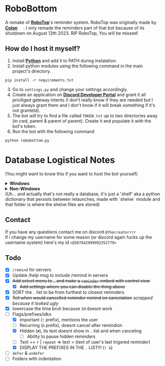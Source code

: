 # RoboBottom
A remake of **[RoboTop](https://robotop.xyz)**'s reminder system. RoboTop was originally made by **[Colon](https://gdcolon.com)** <img style="width: 15px; height: 15px;" src="https://cdn.discordapp.com/emojis/1132968267963715634.webp?size=64&name=fluff&quality=lossless"></img>. I only remade the reminders part of that bot because of its shutdown on August 12th 2023. RIP RoboTop, You will be missed!

## How do I host it myself?
1. Install **[Python](https://www.python.org/downloads/)** and add it to PATH during instalation.
2. Install python modules using the following command in the main project's directory.
```
pip install -r requirements.txt
```
3. Go to `settings.py` and change your settings accordingly.
4. Create an application on **[Discord Developer Portal](https://discord.com/developers/applications)** and grant it all priviliged gateway intents (I don't really know if they are needed but I just always grant them and I don't know if it will break something if it's not grantetd).
5. The bot will try to find a file called `TOKEN.txt` up to two directories away (in cwd, parent & parent of parent). Create it and populate it with the bot's token.
6. Run the bot with the following command
```
python robobottom.py
```

# Database Logistical Notes
(You might want to know this if you want to host the bot yourself)
<details>
<summary><b>Windows</b></summary>
A <code>db</code> folder is created in the current directory which holds all reminder data.
</details>
<details>
<summary><b>Non-Windows</b></summary>
it tries to go back two directories and create a <code>RoboBottomDB</code> folder there.
</details>
(Uh... and actually that's not really a database, it's just a 'shelf' aka a python dictionary that persists between relaunches, made with `shelve` module and that folder is where the shelve files are stored)

## Contact
If you have any questions contact me on discord `@thecreatorrrr`\
If i change my username for some reason (or discord again fucks up the username system) here's my id `<@507642999992352779>`

## Todo
- [X] `/remind` for servers
- [X] Update /help msg to include /remind in servers
- [X]  ~~Add select menu to `.` and make a `reminder` embed with control view~~
   - [X] ~~Add settings where you can disable the thing above~~
- [X] SORT the `.` list to be from furthest to closest reminders
- [X] ~~Tell when would cancelled reminder remind on cancelation~~ *scrapped because it looked ugly*
- [X] lowercase the time bruh because `2H` doesnt work
- [ ] Flags/prefixes/idks
  - [X] Important (`!` prefix), mentions the user
  - [ ] Recurring (`&` prefix), doesnt cancel after remindion
  - [X] Hidden (`#`), its text doesnt show in `.` list and when canceling
    - [ ] Ability to pause hidden reminders
  - [ ] Text == `r` | `repeat` => text = (text of user's last trigered reminder)
  - [X] DISPLAY THE PREFIXES IN THE `.` LIST!!! (`! &`)
- [ ] `defer` & `undefer`
- [ ] Folders with indentation

<!--<style>s{color: crimson;}</style> <!-- crimson color means scrapped -->
<!-- I am MEGUMIN the greatest mage among crimson demons and wielder of EXPLOSION MAGIC -->
